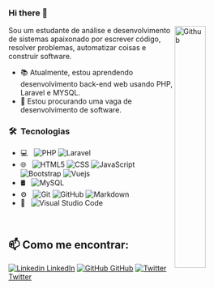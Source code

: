 ### Hi there 👋

<img width="35%" align="right" alt="Github" src="https://user-images.githubusercontent.com/48678280/88862734-4903af80-d201-11ea-968b-9c939d88a37c.gif" />

Sou um estudante de análise e desenvolvimento de sistemas apaixonado por escrever código, resolver problemas, automatizar coisas e construir software.

- 📚 Atualmente, estou aprendendo desenvolvimento back-end web usando PHP, Laravel e MYSQL.
- 👯 Estou procurando uma vaga de desenvolvimento de software. 


<h3> 🛠 &nbsp;Tecnologias</h3>

- 💻 &nbsp;
  ![PHP](https://img.shields.io/badge/-PHP-333333?style=flat&logo=php)
  ![Laravel](https://img.shields.io/badge/-Laravel-333333?style=flat&logo=laravel)
- 🌐 &nbsp;
  ![HTML5](https://img.shields.io/badge/-HTML5-333333?style=flat&logo=HTML5)
  ![CSS](https://img.shields.io/badge/-CSS-333333?style=flat&logo=CSS3&logoColor=1572B6)
  ![JavaScript](https://img.shields.io/badge/-JavaScript-333333?style=flat&logo=javascript)
  ![Bootstrap](https://img.shields.io/badge/-Bootstrap-333333?style=flat&logo=bootstrap&logoColor=563D7C)
  ![Vuejs](https://img.shields.io/badge/-Vuejs-333333?style=flat&logo=vuejs&logoColor=563D7C)
- 🛢 &nbsp;
  ![MySQL](https://img.shields.io/badge/-MySQL-333333?style=flat&logo=mysql)
- ⚙️ &nbsp;
  ![Git](https://img.shields.io/badge/-Git-333333?style=flat&logo=git)
  ![GitHub](https://img.shields.io/badge/-GitHub-333333?style=flat&logo=github)
  ![Markdown](https://img.shields.io/badge/-Markdown-333333?style=flat&logo=markdown)
- 🔧 &nbsp;
  ![Visual Studio Code](https://img.shields.io/badge/-Visual%20Studio%20Code-333333?style=flat&logo=visual-studio-code&logoColor=007ACC)

<br/>

## 📫 Como me encontrar: 
[![Linkedin](https://i.stack.imgur.com/gVE0j.png) LinkedIn](https://www.linkedin.com/in/vinicius-da-silva-garcia/) 
[![GitHub](https://i.stack.imgur.com/tskMh.png) GitHub](https://github.com/Vinicius-Garcia) 
[![Twitter](http://i.imgur.com/wWzX9uB.png) Twitter](https://twitter.com/viniciusdsg1)

